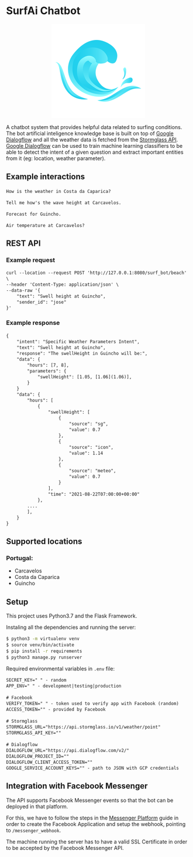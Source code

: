 # SurfAi Chatbot
<p align="center">
  <img src="wave.png">
</p>

A chatbot system that provides helpful data related to surfing conditions. The bot artificial inteligence knowledge base is built on top of [Google Dialogflow](https://dialogflow.com) and all the weather data is fetched from the [Stormglass API](https://stormglass.io).
[Google Dialogflow](https://dialogflow.com) can be used to train machine learning classifiers to be able to detect the intent of a given question and extract important 
entities from it (eg: location, weather parameter).


## Example interactions
`How is the weather in Costa da Caparica?`

`Tell me how's the wave height at Carcavelos.`

`Forecast for Guincho.`

`Air temperature at Carcavelos?`

## REST API
### Example request
```
curl --location --request POST 'http://127.0.0.1:8080/surf_bot/beach' \
--header 'Content-Type: application/json' \
--data-raw '{
    "text": "Swell height at Guincho",
    "sender_id": "jose"
}'
```

### Example response
```
{
    "intent": "Specific Weather Parameters Intent",
    "text": "Swell height at Guincho",
    "response": "The swellHeight in Guincho will be:",
    "data": {
        "hours": [7, 8],
        "parameters": {
            "swellHeight": [1.05, [1.06](1.06)],
        }
    }
    "data": {
        "hours": [
            {
                "swellHeight": [
                    {
                        "source": "sg",
                        "value": 0.7
                    },
                    {
                        "source": "icon",
                        "value": 1.14
                    },
                    {
                        "source": "meteo",
                        "value": 0.7
                    }
                ],
                "time": "2021-08-22T07:00:00+00:00"
            },
        ....
        ],
    }
}
```

## Supported locations
### Portugal:
- Carcavelos 
- Costa da Caparica
- Guincho


## Setup
This project uses Python3.7 and the Flask Framework.

Instaling all the dependencies and running the server:

```bash
$ python3 -m virtualenv venv
$ source venv/bin/activate
$ pip install -r requirements
$ python3 manage.py runserver
```

Required environmental variables in `.env` file:
```
SECRET_KEY=" " - random
APP_ENV=" " - development|testing|production

# Facebook
VERIFY_TOKEN=" " - token used to verify app with Facebook (random)
ACCESS_TOKEN="" - provided by Facebook

# Stormglass
STORMGLASS_URL="https://api.stormglass.io/v1/weather/point"
STORMGLASS_API_KEY=""

# Dialogflow
DIALOGFLOW_URL="https://api.dialogflow.com/v2/"
DIALOGFLOW_PROJECT_ID=""
DIALOGFLOW_CLIENT_ACCESS_TOKEN=""
GOOGLE_SERVICE_ACCOUNT_KEYS="" - path to JSON with GCP credentials
```

## Integration with Facebook Messenger

The API supports Facebook Messenger events so that the bot can be deployed in that platform.

For this, we have to follow the steps in the [Messenger Platform](https://developers.facebook.com/docs/messenger-platform/introduction) guide in order to create the Facebook Application and setup the webhook, pointing to `/messenger_webhook`.

The machine running the server has to have a valid SSL Certificate in order to be accepted by the Facebook Messenger API.
